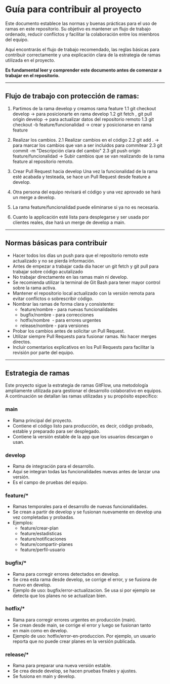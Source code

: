 # **Guía para contribuir al proyecto**

Este documento establece las normas y buenas prácticas para el uso de ramas en este repositorio. Su objetivo es mantener un flujo de trabajo ordenado, reducir conflictos y facilitar la colaboración entre los miembros del equipo.

Aquí encontrarás el flujo de trabajo recomendado, las reglas básicas para contribuir correctamente y una explicación clara de la estrategia de ramas utilizada en el proyecto.

**Es fundamental leer y comprender este documento antes de comenzar a trabajar en el repositorio.**

---

## Flujo **de trabajo con protección de ramas:**



1. Partimos de la rama develop y creamos rama feature
    1.1 git checkout develop -> para posicionarte en rama develop
    1.2 git fetch , git pull origin develop -> para actualizar datos del repositorio remoto
    1.3 git checkout -b feature/funcionalidad -> crear y posicionarse en rama feature

2. Realizar los cambios.
    2.1 Realizar cambios en el código
    2.2 git add . -> para marcar los cambios que van a ser incluidos para commitear
    2.3 git commit -m "Descripción clara del cambio"
    2.3 git push origin feature/funcionalidad -> Subir cambios que se van realizando de la rama feature al repositorio remoto.

3. Crear Pull Request hacia develop
    Una vez la funcionalidad de la rama esté acabada y testeada, se hace un Pull Request desde feature a develop.

4. Otra persona del equipo revisará el código y una vez aprovado se hará un merge a develop.

5. La rama feature/funcionalidad puede eliminarse si ya no es necesaria.

6. Cuanto la applicación esté lista para desplegarse y ser usada por clientes reales, dse hará un merge de develop a main.

---

## **Normas básicas para contribuir**
- Hacer todos los días un push para que el repositorio remoto este actualizado y no se pierda información.
- Antes de empezar a trabajar cada dia hacer un git fetch y git pull para trabajar sobre código acutalizado
- No trabajar directamente en las ramas main ni develop.
- Se recomienda utilizar la terminal de Git Bash para tener mayor control sobre la rama activa.
- Mantener el repositorio local actualizado con la versión remota para evitar conflictos o sobrescribir código.
- Nombrar las ramas de forma clara y consistente:
    - feature/nombre - para nuevas funcionalidades
    - bugfix/nombre - para correcciones
    - hotfix/nombre  - para errores urgentes
    - release/nombre - para versiones
- Probar los cambios antes de solicitar un Pull Request.
- Utilizar siempre Pull Requests para fusionar ramas. No hacer merges directos.
- Incluir comentarios explicativos en los Pull Requests para facilitar la revisión por parte del equipo.

---

## **Estrategia de ramas**

Este proyecto sigue la estrategia de ramas GitFlow, una metodología ampliamente utilizada para gestionar el desarrollo colaborativo en equipos. A continuación se detallan las ramas utilizadas y su propósito específico:

### **main**

- Rama principal del proyecto.
- Contiene el código listo para producción, es decir, código probado, estable y preparado para ser desplegado.
- Contiene la versión estable de la app que los usuarios descargan o usan.

### **develop**

- Rama de integración para el desarrollo.
- Aquí se integran todas las funcionalidades nuevas antes de lanzar una versión.
- Es el campo de pruebas del equipo.

### **feature/***

- Ramas temporales para el desarrollo de nuevas funcionalidades.
- Se crean a partir de develop y se fusionan nuevamente en develop una vez completadas y probadas.
- Ejemplos:
    - feature/crear-plan
    - feature/estadisticas
    - feature/notificaciones
    - feature/compartir-planes
    - feature/perfil-usuario

### **bugfix/***

- Rama para corregir errores detectados en develop.
- Se crea esta rama desde develop, se corrige el error, y se fusiona de nuevo en develop.
- Ejemplo de uso: bugfix/error-actualizacion. Se usa si por ejemplo se detecta que los planes no se actualizan bien.

### **hotfix/***

- Rama para corregir errores urgentes en producción (main).
- Se crean desde main, se corrige el error y luego se fusionan tanto en main como en develop.
- Ejemplo de uso: hotfix/error-en-produccion. Por ejemplo, un usuario reporta que no puede crear planes en la versión publicada.

### **release/***

- Rama para preparar una nueva versión estable.
- Se crea desde develop, se hacen pruebas finales y ajustes.
- Se fusiona en main y develop.
